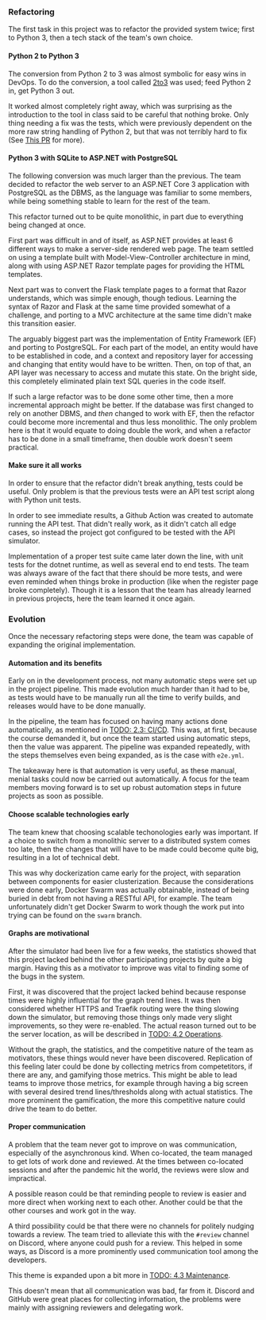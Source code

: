 ### Refactoring

The first task in this project was to refactor the provided system twice; first to Python 3, then a tech stack of the team's own choice.

#### Python 2 to Python 3

The conversion from Python 2 to 3 was almost symbolic for easy wins in DevOps.
To do the conversion, a tool called [2to3](http://python3porting.com/2to3.html) was used; feed Python 2 in, get Python 3 out.

It worked almost completely right away, which was surprising as the introduction to the tool in class said to be careful that nothing broke.
Only thing needing a fix was the tests, which were previously dependent on the more raw string handling of Python 2, but that was not terribly hard to fix (See [This PR](https://github.com/jlndk/devoops/pull/6) for more).

#### Python 3 with SQLite to ASP.NET with PostgreSQL

The following conversion was much larger than the previous.
The team decided to refactor the web server to an ASP.NET Core 3 application with PostgreSQL as the DBMS, as the language was familiar to some members, while being something stable to learn for the rest of the team.

This refactor turned out to be quite monolithic, in part due to everything being changed at once.

First part was difficult in and of itself, as ASP.NET provides at least 6 different ways to make a server-side rendered web page.
The team settled on using a template built with Model-View-Controller architecture in mind, along with using ASP.NET Razor template pages for providing the HTML templates.

Next part was to convert the Flask template pages to a format that Razor understands, which was simple enough, though tedious.
Learning the syntax of Razor and Flask at the same time provided somewhat of a challenge, and porting to a MVC architecture at the same time didn't make this transition easier.

The arguably biggest part was the implementation of Entity Framework (EF) and porting to PostgreSQL.
For each part of the model, an entity would have to be established in code, and a context and repository layer for accessing and changing that entity would have to be written.
Then, on top of that, an API layer was necessary to access and mutate this state.
On the bright side, this completely eliminated plain text SQL queries in the code itself.

If such a large refactor was to be done some other time, then a more incremental approach might be better.
If the database was first changed to rely on another DBMS, and _then_ changed to work with EF, then the refactor could become more incremental and thus less monolithic.
The only problem here is that it would equate to doing double the work, and when a refactor has to be done in a small timeframe, then double work doesn't seem practical.

#### Make sure it all works

In order to ensure that the refactor didn't break anything, tests could be useful.
Only problem is that the previous tests were an API test script along with Python unit tests.

In order to see immediate results, a Github Action was created to automate running the API test.
That didn't really work, as it didn't catch all edge cases, so instead the project got configured to be tested with the API simulator.

Implementation of a proper test suite came later down the line, with unit tests for the dotnet runtime, as well as several end to end tests.
The team was always aware of the fact that there should be more tests, and were even reminded when things broke in production (like when the register page broke completely).
Though it is a lesson that the team has already learned in previous projects, here the team learned it once again.

### Evolution

Once the necessary refactoring steps were done, the team was capable of expanding the original implementation.

#### Automation and its benefits

Early on in the development process, not many automatic steps were set up in the project pipeline.
This made evolution much harder than it had to be, as tests would have to be manually run all the time to verify builds, and releases would have to be done manually.

In the pipeline, the team has focused on having many actions done automatically, as mentioned in [TODO: 2.3: CI/CD](23_Process-CI-CD-Description.md).
This was, at first, because the course demanded it, but once the team started using automatic steps, then the value was apparent.
The pipeline was expanded repeatedly, with the steps themselves even being expanded, as is the case with `e2e.yml`.

The takeaway here is that automation is very useful, as these manual, menial tasks could now be carried out automatically.
A focus for the team members moving forward is to set up robust automation steps in future projects as soon as possible.

#### Choose scalable technologies early

The team knew that choosing scalable techonologies early was important.
If a choice to switch from a monolithic server to a distributed system comes too late, then the changes that will have to be made could become quite big, resulting in a lot of technical debt.

This was why dockerization came early for the project, with separation between components for easier clusterization.
Because the considerations were done early, Docker Swarm was actually obtainable, instead of being buried in debt from not having a RESTful API, for example.
The team unfortunately didn't get Docker Swarm to work though the work put into trying can be found on the `swarm` branch.

#### Graphs are motivational

After the simulator had been live for a few weeks, the statistics showed that this project lacked behind the other participating projects by quite a big margin.
Having this as a motivator to improve was vital to finding some of the bugs in the system.

First, it was discovered that the project lacked behind because response times were highly influential for the graph trend lines.
It was then considered whether HTTPS and Traefik routing were the thing slowing down the simulator, but removing those things only made very slight improvements, so they were re-enabled.
The actual reason turned out to be the server location, as will be described in [TODO: 4.2 Operations](42_Lessons-Operation.md).

Without the graph, the statistics, and the competitive nature of the team as motivators, these things would never have been discovered.
Replication of this feeling later could be done by collecting metrics from competetitors, if there are any, and gamifying those metrics.
This might be able to lead teams to improve those metrics, for example through having a big screen with several desired trend lines/thresholds along with actual statistics.
The more prominent the gamification, the more this competitive nature could drive the team to do better.

#### Proper communication

A problem that the team never got to improve on was communication, especially of the asynchronous kind.
When co-located, the team managed to get lots of work done and reviewed.
At the times between co-located sessions and after the pandemic hit the world, the reviews were slow and impractical.

A possible reason could be that reminding people to review is easier and more direct when working next to each other.
Another could be that the other courses and work got in the way.

A third possibility could be that there were no channels for politely nudging towards a review.
The team tried to alleviate this with the `#review` channel on Discord, where anyone could push for a review.
This helped in some ways, as Discord is a more prominently used communication tool among the developers.

This theme is expanded upon a bit more in [TODO: 4.3 Maintenance](43_Lessons-Maintaince.md).

This doesn't mean that all communication was bad, far from it.
Discord and GitHub were great places for collecting information, the problems were mainly with assigning reviewers and delegating work.
